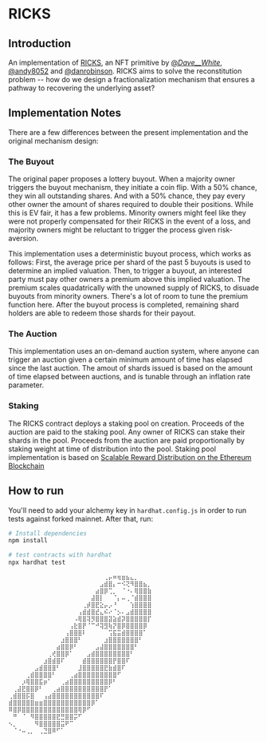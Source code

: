 # RICKS

## Introduction


An implementation of [RICKS](https://www.paradigm.xyz/2021/10/ricks/), an NFT primitive by [@_Dave__White_](https://twitter.com/_Dave__White_), [@andy8052](https://twitter.com/andy8052) and [@danrobinson](https://twitter.com/danrobinson). RICKS aims to solve the reconstitution problem -- how do we design a fractionalization mechanism that ensures a pathway to recovering the underlying asset?

## Implementation Notes

There are a few differences between the present implementation and the original mechanism design: 

### The Buyout 

The original paper proposes a lottery buyout. When a majority owner triggers the buyout mechanism, they initiate a coin flip. With a 50% chance, they win all outstanding shares. And with a 50% chance, they pay every other owner the amount of shares required to double their positions. While this is EV fair, it has a few problems. Minority owners might feel like they were not properly compensated for their RICKS in the event of a loss, and majority owners might be reluctant to trigger the process given risk-aversion. 

This implementation uses a deterministic buyout process, which works as follows: First, the average price per shard of the past 5 buyouts is used to determine an implied valuation. Then, to trigger a buyout, an interested party must pay other owners a premium above this implied valuation. The premium scales quadatrically with the unowned supply of RICKS, to disuade buyouts from minority owners. There's a lot of room to tune the premium function here. After the buyout process is completed, remaining shard holders are able to redeem those shards for their payout. 

### The Auction 

This implementation uses an on-demand auction system, where anyone can trigger an auction given a certain minimum amount of time has elapsed since the last auction. The amout of shards issued is based on the amount of time elapsed between auctions, and is tunable through an inflation rate parameter. 

### Staking

The RICKS contract deploys a staking pool on creation. Proceeds of the auction are paid to the staking pool. Any owner of RICKS can stake their shards in the pool. Proceeds from the auction are paid proportionally by staking weight at time of distribution into the pool. Staking pool implementation is based on [Scalable Reward Distribution on the Ethereum Blockchain](https://uploads-ssl.webflow.com/5ad71ffeb79acc67c8bcdaba/5ad8d1193a40977462982470_scalable-reward-distribution-paper.pdf)

## How to run 

You'll need to add your alchemy key in `hardhat.config.js` in order to run tests against forked mainnet. After that, run: 

```bash
# Install dependencies
npm install

# test contracts with hardhat
npx hardhat test
```


```
⠀⠀⠀⠀⠀⠀⠀⠀⠀⠀⠀⠀⠀⠀⠀⠀⠀⠀⠀⠀⠀⠀⢀⡤⠶⢶⣶⣦⣄⡀⠀⠀
⠀⠀⠀⠀⠀⠀⠀⠀⠀⠀⠀⠀⠀⠀⠀⠀⠀⠀⠀⠀⠀⣠⣾⣿⡄⠒⠪⢝⠻⣿⣿⣦⡀
⠀⠀⠀⠀⠀⠀⠀⠀⠀⠀⠀⠀⠀⠀⠀⠀⠀⠀⠀⠀⣴⣿⡿⢉⡀⠀⠈⠐⠄⢿⣿⣿⣷
⠀⠀⠀⠀⠀⠀⠀⠀⠀⠀⠀⠀⠀⠀⠀⠀⠀⠀⠀⣼⣿⡇⠀⠀⠈⡄⠤⢀⠈⣾⣿⣿⣿
⠀⠀⠀⠀⠀⠀⠀⠀⠀⠀⠀⠀⠀⠀⠀⠀⠀⢀⡾⣿⣟⣕⡤⡠⠘⠀⠀⠀⢱⣿⣿⣿⣿
⠀⠀⠀⠀⠀⠀⠀⠀⠀⠀⠀⠀⠀⠀⠀⠀⢠⣾⣾⣿⣞⣄⠮⠔⠈⡢⠄⣠⣾⣿⣿⣿⣿
⠀⠀⠀⠀⠀⠀⠀⠀⠀⠀⠀⠀⠀⠀⠀⠠⢿⣿⢽⡻⣿⣿⣿⣽⣵⣾⡽⣿⣿⣿⣿⣿⡏
⠀⠀⠀⠀⠀⠀⠀⠀⠀⠀⠀⠀⠀⠀⢠⣗⣿⡟⠈⠉⠚⢽⣻⢷⡝⣿⡿⣿⣿⣿⣿⡿⠀
⠀⠀⠀⠀⠀⠀⠀⠀⠀⠀⠀⠀⠀⢠⣿⣿⣿⠇⠀⠀⠀⠀⠀⢩⣯⣭⣾⣿⣿⣿⣿⠁⠀
⠀⠀⠀⠀⠀⠀⠀⠀⠀⠀⠀⠀⣰⣿⣿⣿⠃⠀⠀⠀⠀⠀⣰⣿⣿⣿⣿⣿⣿⣿⠃⠀⠀
⠀⠀⠀⠀⠀⠀⠀⠀⠀⠀⠀⣴⣿⣿⡿⠃⠀⠀⠀⠀⣠⣼⣿⣿⣿⣿⣿⣿⣿⠃⠀⠀⠀
⠀⠀⠀⠀⠀⠀⠀⠀⠀⢀⢞⣿⣿⡿⠁⠀⠀⠀⣠⣾⣿⣿⣿⣿⣿⣿⣿⣿⠃⠀⠀⠀⠀
⠀⠀⠀⠀⠀⠀⠀⠀⣰⣿⣾⣿⠏⠀⠀⠀⠀⣾⣿⣿⣿⣿⣿⣿⡟⣿⣿⠏⠀⠀⠀⠀⠀
⠀⠀⠀⠀⠀⠀⣠⣾⣿⣿⣿⠃⠀⠀⠀⠀⣸⣿⣿⣿⣿⣿⣟⣷⣾⣿⠏⠀⠀⠀⠀⠀⠀
⠀⠀⠀⠀⢀⣾⣿⣿⣿⣿⠃⠀⠀⠀⢀⣴⣿⣿⣿⣿⣿⣿⣿⣿⣿⠋⠀⠀⠀⠀⠀⠀⠀
⠀⠀⠀⡰⢿⣿⣿⣯⡶⠁⠀⠀⢀⣴⣿⣿⣿⣿⣿⣿⣿⣿⣿⡿⠃⠀⠀⠀⠀⠀⠀⠀⠀
⠀⢀⣼⣟⣿⣿⡿⠃⠀⠀⢀⣴⣿⣿⣿⣿⣿⣿⣿⣿⣿⣿⡟⠁⠀⠀⠀⠀⠀⠀⠀⠀⠀
⢀⣾⣿⣿⡯⣿⠀⠀⢠⣴⣿⣿⣿⣿⣿⣿⣿⣿⣿⣿⣿⠏⠀⠀⠀⠀⠀⠀⠀⠀⠀⠀⠀⠀⠀
⣾⣿⣿⣿⣿⣿⣶⣶⣿⣿⣿⣿⣿⣿⣿⣿⣿⣿⣿⡿⠁⠀⠀⠀⠀⠀⠀⠀⠀⠀⠀⠀⠀
⠿⣿⡿⣿⣿⣿⣿⣿⣿⣿⣿⣿⣿⣿⣿⣿⢿⡿⠋⠀⠀⠀⠀⠀⠀⠀⠀⠀⠀⠀⠀⠀⠀
⠀⠛⠀⠈⠀⠻⣿⣿⣿⣿⣿⣟⣛⣿⣿⡭⠋⠀⠀⠀⠀⠀⠀⠀⠀⠀⠀⠀⠀⠀⠀⠀⠀
⠢⡀⠀⠀⠀⠀⠻⣿⣿⣿⣿⣿⣭⠟⠉⠀⠀⠀⠀⠀⠀⠀⠀⠀⠀⠀⠀⠀⠀⠀⠀⠀⠀
⠀⠈⠐⠤⢀⡀⠀⢀⣙⣿⠿⠋⠁⠀⠀⠀⠀⠀⠀⠀⠀⠀⠀⠀⠀⠀⠀⠀⠀⠀⠀⠀⠀
```